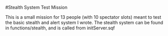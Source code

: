 #Stealth System Test Mission

This is a small mission for 13 people (with 10 spectator slots) meant to test the basic stealth and alert system I wrote.
The stealth system can be found in functions/stealth, and is called from initServer.sqf